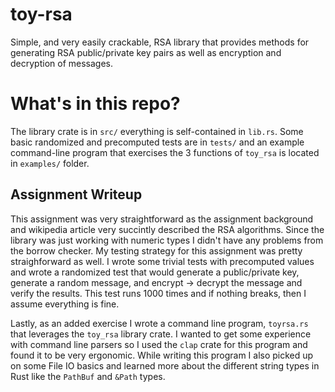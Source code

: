 # toy-rsa

Simple, and very easily crackable, RSA library that provides methods for
generating RSA public/private key pairs as well as encryption and decryption of
messages.

# What's in this repo?

The library crate is in `src/` everything is self-contained in `lib.rs`. Some
basic randomized and precomputed tests are in `tests/` and an example
command-line program that exercises the 3 functions of `toy_rsa` is located in
`examples/` folder.

## Assignment Writeup

This assignment was very straightforward as the assignment background and
wikipedia article very succintly described the RSA algorithms. Since the library
was just working with numeric types I didn't have any problems from the
borrow checker. My testing strategy for this assignment was pretty straighforward
as well. I wrote some trivial tests with precomputed values and wrote a
randomized test that would generate a public/private key, generate a random message,
and encrypt -> decrypt the message and verify the results. This test runs 1000
times and if nothing breaks, then I assume everything is fine.

Lastly, as an added exercise I wrote a command line program, `toyrsa.rs` that
leverages the `toy_rsa` library crate. I wanted to get some experience with command line
parsers so I used the `clap` crate for this program and found it to be very
ergonomic. While writing this program I also picked up on some File IO basics and
learned more about the different string types in Rust like the `PathBuf` and `&Path`
types.
